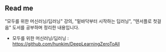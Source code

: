 ## Read me  
"모두를 위한 머신러닝/딥러닝" 강의, "밑바닥부터 시작하는 딥러닝", "텐서플로 첫걸음" 도서를 공부하며 정리한 내용입니다.  

 - 모두를 위한 머신러닝/딥러닝 : https://github.com/hunkim/DeepLearningZeroToAll  

<!--stackedit_data:
eyJoaXN0b3J5IjpbMTc0NTkyNDA3N119
-->